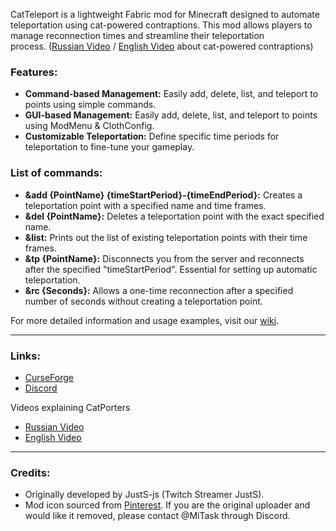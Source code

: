 CatTeleport is a lightweight Fabric mod for Minecraft designed to automate teleportation using cat-powered contraptions. This mod allows players to manage reconnection times and streamline their teleportation process. ([Russian Video](https://youtu.be/jUkC2UC1MhQ?t=252) / [English Video](https://www.youtube.com/watch?v=w-H3kzPcBVM) about cat-powered contraptions)


### Features:
- **Command-based Management:** Easily add, delete, list, and teleport to points using simple commands. 
- **GUI-based Management:** Easily add, delete, list, and teleport to points using ModMenu & ClothConfig.
- **Customizable Teleportation:** Define specific time periods for teleportation to fine-tune your gameplay.
 

### List of commands:
- **&add {PointName} {timeStartPeriod}-{timeEndPeriod}:** Creates a teleportation point with a specified name and time frames.
- **&del {PointName}:** Deletes a teleportation point with the exact specified name.
- **&list:** Prints out the list of existing teleportation points with their time frames.
- **&tp {PointName}:** Disconnects you from the server and reconnects after the specified "timeStartPeriod". Essential for setting up automatic teleportation.
- **&rc {Seconds}:** Allows a one-time reconnection after a specified number of seconds without creating a teleportation point.
 

For more detailed information and usage examples, visit our [wiki](https://github.com/MrMasrozYTLIVE/CatTeleportMod-Fabric/wiki).

-----------------------------
### Links:
- [CurseForge](https://www.curseforge.com/minecraft/mc-mods/catteleportmod)
- [Discord](https://discord.gg/kma9t6Yqmp)

Videos explaining CatPorters
- [Russian Video](https://youtu.be/jUkC2UC1MhQ?t=252) 
- [English Video](https://www.youtube.com/watch?v=w-H3kzPcBVM)

-----------------------------
### Credits:
- Originally developed by JustS-js (Twitch Streamer JustS).
- Mod icon sourced from [Pinterest](https://id.pinterest.com/pin/563231497152766509/). If you are the original uploader and would like it removed, please contact @MiTask through Discord.
